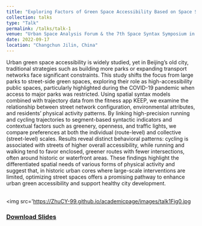 ```yaml
---
title: "Exploring Factors of Green Space Accessibility Based on Space Syntax: A Case Study of Beijing’s Old City"
collection: talks
type: "Talk"
permalink: /talks/talk-1
venue: "Urban Space Analysis Forum & the 7th Space Syntax Symposium in China"
date: 2022-09-17
location: "Changchun Jilin, China"
---
```


Urban green space accessibility is widely studied, yet in Beijing’s old city, traditional strategies such as building more parks or expanding transport networks face significant constraints. This study shifts the focus from large parks to street-side green spaces, exploring their role as high-accessibility public spaces, particularly highlighted during the COVID-19 pandemic when access to major parks was restricted. Using spatial syntax models combined with trajectory data from the fitness app KEEP, we examine the relationship between street network configuration, environmental attributes, and residents’ physical activity patterns. By linking high-precision running and cycling trajectories to segment-based syntactic indicators and contextual factors such as greenery, openness, and traffic lights, we compare preferences at both the individual (route-level) and collective (street-level) scales. Results reveal distinct behavioral patterns: cycling is associated with streets of higher overall accessibility, while running and walking tend to favor enclosed, greener routes with fewer intersections, often around historic or waterfront areas. These findings highlight the differentiated spatial needs of various forms of physical activity and suggest that, in historic urban cores where large-scale interventions are limited, optimizing street spaces offers a promising pathway to enhance urban green accessibility and support healthy city development.

<br/><img src='https://ZhuCY-99.github.io/academicpage/images/talk1Fig0.jpg

### [Download Slides](https://ZhuCY-99.github.io/academicpage/files/talk1PDF.pdf)
